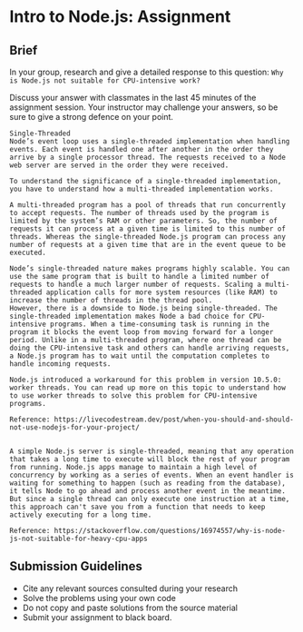 # Intro to Node.js: Assignment

## Brief

In your group, research and give a detailed response to this question: `Why is Node.js not suitable for CPU-intensive work?`

Discuss your answer with classmates in the last 45 minutes of the assignment session. Your instructor may challenge your answers, so be sure to give a strong defence on your point.

```
Single-Threaded
Node’s event loop uses a single-threaded implementation when handling events. Each event is handled one after another in the order they arrive by a single processor thread. The requests received to a Node web server are served in the order they were received.

To understand the significance of a single-threaded implementation, you have to understand how a multi-threaded implementation works.

A multi-threaded program has a pool of threads that run concurrently to accept requests. The number of threads used by the program is limited by the system’s RAM or other parameters. So, the number of requests it can process at a given time is limited to this number of threads. Whereas the single-threaded Node.js program can process any number of requests at a given time that are in the event queue to be executed.

Node’s single-threaded nature makes programs highly scalable. You can use the same program that is built to handle a limited number of requests to handle a much larger number of requests. Scaling a multi-threaded application calls for more system resources (like RAM) to increase the number of threads in the thread pool.
However, there is a downside to Node.js being single-threaded. The single-threaded implementation makes Node a bad choice for CPU-intensive programs. When a time-consuming task is running in the program it blocks the event loop from moving forward for a longer period. Unlike in a multi-threaded program, where one thread can be doing the CPU-intensive task and others can handle arriving requests, a Node.js program has to wait until the computation completes to handle incoming requests.

Node.js introduced a workaround for this problem in version 10.5.0: worker threads. You can read up more on this topic to understand how to use worker threads to solve this problem for CPU-intensive programs.

Reference: https://livecodestream.dev/post/when-you-should-and-should-not-use-nodejs-for-your-project/


A simple Node.js server is single-threaded, meaning that any operation that takes a long time to execute will block the rest of your program from running. Node.js apps manage to maintain a high level of concurrency by working as a series of events. When an event handler is waiting for something to happen (such as reading from the database), it tells Node to go ahead and process another event in the meantime. But since a single thread can only execute one instruction at a time, this approach can't save you from a function that needs to keep actively executing for a long time.

Reference: https://stackoverflow.com/questions/16974557/why-is-node-js-not-suitable-for-heavy-cpu-apps
```

## Submission Guidelines

- Cite any relevant sources consulted during your research
- Solve the problems using your own code
- Do not copy and paste solutions from the source material
- Submit your assignment to black board.
